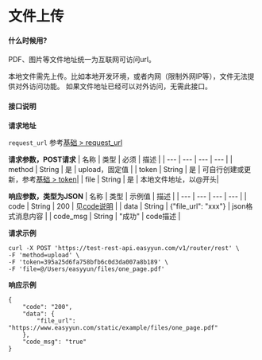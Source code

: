 # 文件上传


####  什么时候用?

PDF、图片等文件地址统一为互联网可访问url。

本地文件需先上传。比如本地开发环境，或者内网（限制外网IP等），文件无法提供对外访问功能。
如果文件地址已经可以对外访问，无需此接口。


#### 接口说明

**请求地址**

`request_url` 参考[基础 > request_url](/api/base.html#request-url)

**请求参数，POST请求**
| 名称 | 类型 | 必须 | 描述 |
| --- | --- | --- | --- |
| method | String | 是 | upload，固定值 |
| token | String | 是 | 可自行创建或更新，参考[基础 > token](/api/base.html#token)|
| file | String | 是 | 本地文件地址，以@开头|

**响应参数，类型为JSON**
| 名称 | 类型 | 示例值 | 描述 |
| --- | --- | --- | --- |
| code | String | 200 | 见[code说明](/api/code.html) |
| data | String | {"file_url": "xxx"} | json格式消息内容 |
| code_msg | String | "成功" | code描述 |

**请求示例**
```shell
curl -X POST 'https://test-rest-api.easyyun.com/v1/router/rest' \
-F 'method=upload' \
-F 'token=395a25d6fa758bfb6c0d3da007a8b189' \
-F 'file=@/Users/easyyun/files/one_page.pdf'
```

**响应示例**
```shell
{
	"code": "200",
	"data": {
		"file_url": "https://www.easyyun.com/static/example/files/one_page.pdf"
	},
	"code_msg": "true"
}
```
